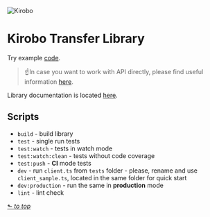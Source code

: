 ![Kirobo](https://kirobo.io/wp-content/uploads/2020/01/cropped-logo.png)

# Kirobo Transfer Library

Try example [code](docs/examples/examples.md).

> ☝In case you want to work with API directly, please find useful information [here](docs/socket.md).

Library documentation is located [here](docs/README.md#kirobo-transfer-library-documentation).

## Scripts

 - ```build``` - build library
 - ```test``` - single run tests
 - ```test:watch``` - tests in watch mode
 - ```test:watch:clean``` - tests without code coverage
 - ```test:push``` - __CI__ mode tests
 - ```dev``` - run ```client.ts``` from ```tests``` folder - please, rename and use ```client_sample.ts```, located in the same folder for quick start
  - ```dev:production``` - run the same in __production__ mode
 - ```lint``` - lint check

[⬑ _to top_](#Kirobo-Retrievable-Transfer-Library)